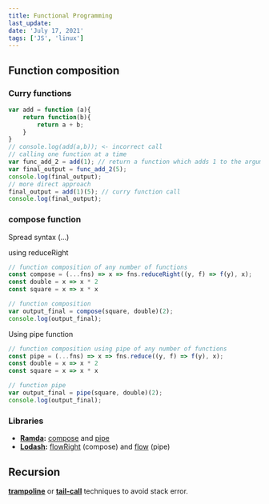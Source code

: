 ```yaml
---
title: Functional Programming
last_update:
date: 'July 17, 2021'
tags: ['JS', 'linux']
---
```


## Function composition

### Curry functions
```javascript
var add = function (a){
    return function(b){
        return a + b;
    }
}
// console.log(add(a,b)); <- incorrect call
// calling one function at a time
var func_add_2 = add(1); // return a function which adds 1 to the argument
var final_output = func_add_2(5);
console.log(final_output);
// more direct approach
final_output = add(1)(5); // curry function call
console.log(final_output);
```

### compose function
Spread syntax (...)

using reduceRight
```javascript
// function composition of any number of functions
const compose = (...fns) => x => fns.reduceRight((y, f) => f(y), x); 
const double = x => x * 2
const square = x => x * x

// function composition
var output_final = compose(square, double)(2);
console.log(output_final);
```

Using pipe function
```javascript
// function composition using pipe of any number of functions
const pipe = (...fns) => x => fns.reduce((y, f) => f(y), x); 
const double = x => x * 2
const square = x => x * x

// function pipe
var output_final = pipe(square, double)(2);
console.log(output_final);
```

### Libraries
- **[Ramda](https://ramdajs.com/):** [compose](https://ramdajs.com/docs/#compose) and [pipe](https://ramdajs.com/docs/#pipe)
- **[Lodash](https://lodash.com/):** [flowRight](https://lodash.com/docs/4.17.15#flowRight) (compose) and [flow](https://lodash.com/docs/4.17.15#flow) (pipe)

## Recursion

 [**trampoline**](https://en.wikipedia.org/wiki/Trampoline_(computing)) or [**tail-call**](https://en.wikipedia.org/wiki/Tail_call) techniques to avoid stack error.
